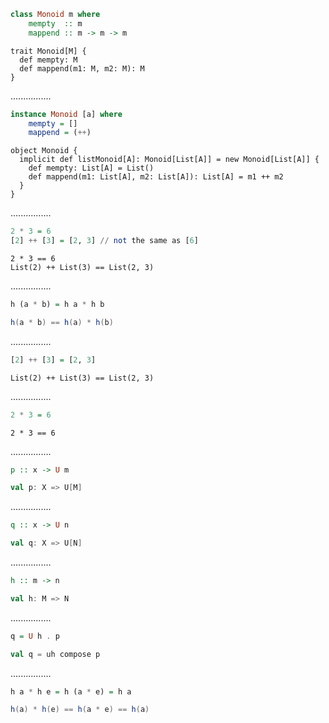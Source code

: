 ```Haskell
class Monoid m where
    mempty  :: m
    mappend :: m -> m -> m
```
```tut:silent
trait Monoid[M] {
  def mempty: M
  def mappend(m1: M, m2: M): M
}
```
................
```Haskell
instance Monoid [a] where
    mempty = []
    mappend = (++)
```
```tut:silent
object Monoid {
  implicit def listMonoid[A]: Monoid[List[A]] = new Monoid[List[A]] {
    def mempty: List[A] = List()
    def mappend(m1: List[A], m2: List[A]): List[A] = m1 ++ m2
  }
}
```
................
```Haskell
2 * 3 = 6
[2] ++ [3] = [2, 3] // not the same as [6]
```
```tut:silent
2 * 3 == 6
List(2) ++ List(3) == List(2, 3)
```
................
```Haskell
h (a * b) = h a * h b
```
```scala
h(a * b) == h(a) * h(b)
```
................
```Haskell
[2] ++ [3] = [2, 3]
```
```tut:silent
List(2) ++ List(3) == List(2, 3)
```
................
```Haskell
2 * 3 = 6
```
```tut:silent
2 * 3 == 6
```
................
```Haskell
p :: x -> U m
```
```scala
val p: X => U[M]
```
................
```Haskell
q :: x -> U n
```
```scala
val q: X => U[N]
```
................
```Haskell
h :: m -> n
```
```scala
val h: M => N
```
................
```Haskell
q = U h . p
```
```scala
val q = uh compose p
```
................
```Haskell
h a * h e = h (a * e) = h a
```
```scala
h(a) * h(e) == h(a * e) == h(a)
```
